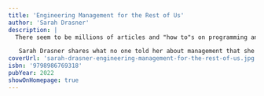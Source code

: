 ```yaml
---
title: 'Engineering Management for the Rest of Us'
author: 'Sarah Drasner'
description: |
  There seem to be millions of articles and "how to"s on programming and only a handful of resources on Engineering Management- why? It can be very tough for those of us who didn't go into Engineering with the distinct concept that we would become managers, but still want to do our best to support our teams.

   Sarah Drasner shares what no one told her about management that she wished she would have known.
coverUrl: 'sarah-drasner-engineering-management-for-the-rest-of-us.jpg'
isbn: '9798986769318'
pubYear: 2022
showOnHomepage: true
---
```

